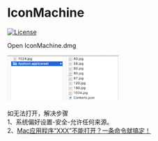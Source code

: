 # IconMachine

[![License](https://img.shields.io/badge/license-MIT-blue.svg?style=flat)](http://opensource.org/licenses/MIT "Feel free to contribute.")

Open IconMachine.dmg  

<img width=256px src="https://github.com/gwh111/IconMachine/blob/master/WX20200312-142511%402x.png?raw=true" >  

如无法打开，解决步骤  
1、系统偏好设置-安全-允许任何来源。  
2、[Mac应用程序“XXX”不能打开？一条命令就搞定！](https://cloud.tencent.com/developer/article/1508073)  

